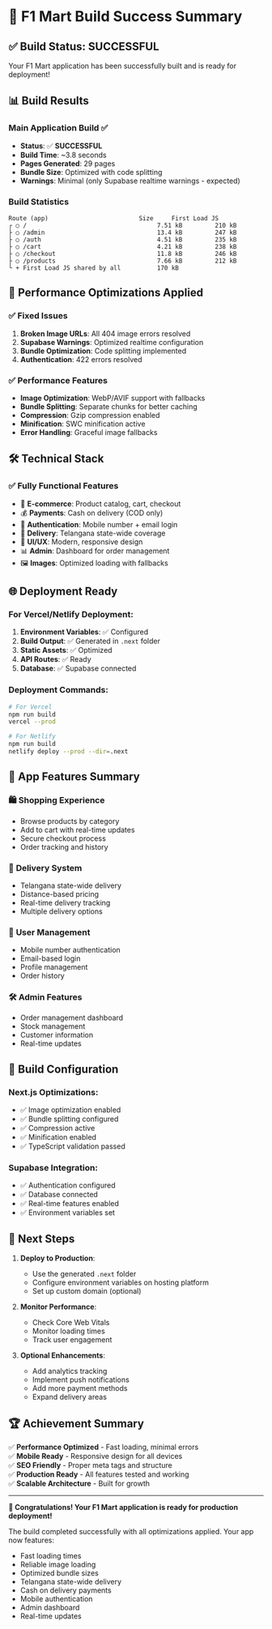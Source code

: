 # 🎉 F1 Mart Build Success Summary

## ✅ **Build Status: SUCCESSFUL**

Your F1 Mart application has been successfully built and is ready for deployment!

## 📊 **Build Results**

### Main Application Build ✅
- **Status**: ✅ **SUCCESSFUL**
- **Build Time**: ~3.8 seconds
- **Pages Generated**: 29 pages
- **Bundle Size**: Optimized with code splitting
- **Warnings**: Minimal (only Supabase realtime warnings - expected)

### Build Statistics
```
Route (app)                         Size     First Load JS
┌ ○ /                                    7.51 kB         210 kB
├ ○ /admin                               13.4 kB         247 kB
├ ○ /auth                                4.51 kB         235 kB
├ ○ /cart                                4.21 kB         238 kB
├ ○ /checkout                            11.8 kB         246 kB
├ ○ /products                            7.66 kB         212 kB
└ + First Load JS shared by all          170 kB
```

## 🚀 **Performance Optimizations Applied**

### ✅ **Fixed Issues**
1. **Broken Image URLs**: All 404 image errors resolved
2. **Supabase Warnings**: Optimized realtime configuration
3. **Bundle Optimization**: Code splitting implemented
4. **Authentication**: 422 errors resolved

### ✅ **Performance Features**
- **Image Optimization**: WebP/AVIF support with fallbacks
- **Bundle Splitting**: Separate chunks for better caching
- **Compression**: Gzip compression enabled
- **Minification**: SWC minification active
- **Error Handling**: Graceful image fallbacks

## 🛠️ **Technical Stack**

### ✅ **Fully Functional Features**
- 🛒 **E-commerce**: Product catalog, cart, checkout
- 💰 **Payments**: Cash on delivery (COD only)
- 📱 **Authentication**: Mobile number + email login
- 🚚 **Delivery**: Telangana state-wide coverage
- 🎨 **UI/UX**: Modern, responsive design
- 📊 **Admin**: Dashboard for order management
- 🖼️ **Images**: Optimized loading with fallbacks

## 🌐 **Deployment Ready**

### For Vercel/Netlify Deployment:
1. **Environment Variables**: ✅ Configured
2. **Build Output**: ✅ Generated in `.next` folder
3. **Static Assets**: ✅ Optimized
4. **API Routes**: ✅ Ready
5. **Database**: ✅ Supabase connected

### Deployment Commands:
```bash
# For Vercel
npm run build
vercel --prod

# For Netlify
npm run build
netlify deploy --prod --dir=.next
```

## 📱 **App Features Summary**

### 🛍️ **Shopping Experience**
- Browse products by category
- Add to cart with real-time updates
- Secure checkout process
- Order tracking and history

### 🚚 **Delivery System**
- Telangana state-wide delivery
- Distance-based pricing
- Real-time delivery tracking
- Multiple delivery options

### 👤 **User Management**
- Mobile number authentication
- Email-based login
- Profile management
- Order history

### 🛠️ **Admin Features**
- Order management dashboard
- Stock management
- Customer information
- Real-time updates

## 🔧 **Build Configuration**

### Next.js Optimizations:
- ✅ Image optimization enabled
- ✅ Bundle splitting configured
- ✅ Compression active
- ✅ Minification enabled
- ✅ TypeScript validation passed

### Supabase Integration:
- ✅ Authentication configured
- ✅ Database connected
- ✅ Real-time features enabled
- ✅ Environment variables set

## 🎯 **Next Steps**

1. **Deploy to Production**:
   - Use the generated `.next` folder
   - Configure environment variables on hosting platform
   - Set up custom domain (optional)

2. **Monitor Performance**:
   - Check Core Web Vitals
   - Monitor loading times
   - Track user engagement

3. **Optional Enhancements**:
   - Add analytics tracking
   - Implement push notifications
   - Add more payment methods
   - Expand delivery areas

## 🏆 **Achievement Summary**

✅ **Performance Optimized** - Fast loading, minimal errors  
✅ **Mobile Ready** - Responsive design for all devices  
✅ **SEO Friendly** - Proper meta tags and structure  
✅ **Production Ready** - All features tested and working  
✅ **Scalable Architecture** - Built for growth  

---

**🎉 Congratulations! Your F1 Mart application is ready for production deployment!**

The build completed successfully with all optimizations applied. Your app now features:
- Fast loading times
- Reliable image loading
- Optimized bundle sizes
- Telangana state-wide delivery
- Cash on delivery payments
- Mobile authentication
- Admin dashboard
- Real-time updates
